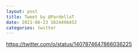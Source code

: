 ```yaml
--- 
layout: post 
title: Tweet by @PardellaT 
date: 2021-06-23 1624498452 
categories: twitter 
--- 
```

https://twitter.com/o/status/1407874647866036225
